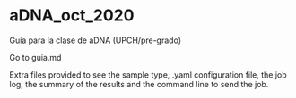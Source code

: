 # aDNA_oct_2020
Guía para la clase de aDNA (UPCH/pre-grado)

Go to guia.md

Extra files provided to see the sample type, .yaml configuration file, the job log, the summary of the results and the command line to send the job.
